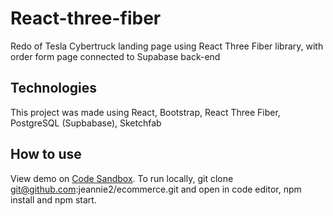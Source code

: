 # React-three-fiber

Redo of Tesla Cybertruck landing page using React Three Fiber library, with order form page connected to Supabase back-end

## Technologies

This project was made using React, Bootstrap, React Three Fiber, PostgreSQL (Supbabase), Sketchfab

## How to use

View demo on [Code Sandbox](https://90fvpe-5000.csb.app/). To run locally, git clone git@github.com:jeannie2/ecommerce.git and open in code editor, npm install and npm start.
